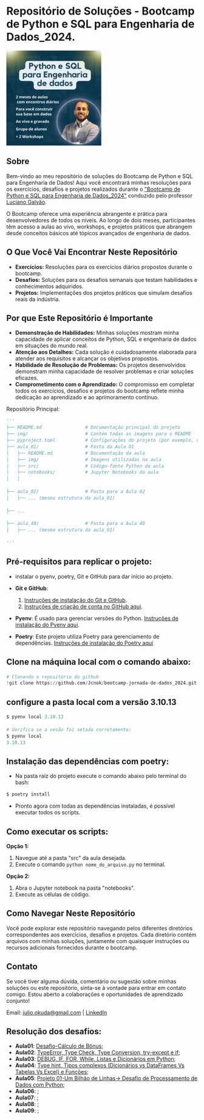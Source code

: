 # Repositório de Soluções - Bootcamp de Python e SQL para Engenharia de Dados_2024.



<img src="img\newphoto.png" align='center' alt="drawing" width="250" heigth="250"/>

## Sobre

Bem-vindo ao meu repositório de soluções do Bootcamp de Python e SQL para Engenharia de Dados! Aqui você encontrará minhas resoluções para os exercícios, desafios e projetos realizados durante o ["Bootcamp de Python e SQL para Engenharia de Dados_2024"](https://www.jornadadedados2024.com.br/) conduzido pelo professor [Luciano Galvão](https://www.linkedin.com/in/lucianovasconcelosf/).


O Bootcamp oferece uma experiência abrangente e prática para desenvolvedores de todos os níveis. Ao longo de dois meses, participantes têm acesso a aulas ao vivo, workshops, e projetos práticos que abrangem desde conceitos básicos até tópicos avançados de engenharia de dados.

## O Que Você Vai Encontrar Neste Repositório

- **Exercícios:** Resoluções para os exercícios diários propostos durante o bootcamp.
- **Desafios:** Soluções para os desafios semanais que testam habilidades e conhecimentos adquiridos.
- **Projetos:** Implementações dos projetos práticos que simulam desafios reais da indústria.

## Por que Este Repositório é Importante

- **Demonstração de Habilidades:** Minhas soluções mostram minha capacidade de aplicar conceitos de Python, SQL e engenharia de dados em situações do mundo real.
- **Atenção aos Detalhes:** Cada solução é cuidadosamente elaborada para atender aos requisitos e alcançar os objetivos propostos.
- **Habilidade de Resolução de Problemas:** Os projetos desenvolvidos demonstram minha capacidade de resolver problemas e criar soluções eficazes.
- **Comprometimento com o Aprendizado:** O compromisso em completar todos os exercícios, desafios e projetos do bootcamp reflete minha dedicação ao aprendizado e ao aprimoramento contínuo.

Repositório Principal:
```python
'''
├── README.md                # Documentação principal do projeto
├── img/                     # Contém todas as imagens para o README
├── pyproject.toml           # Configurações do projeto (por exemplo, dependências)
├── aula_01/                 # Pasta da Aula 01
│   ├── README.md            # Documentação da aula
│   ├── img/                 # Imagens utilizadas na aula
│   ├── src/                 # Código-fonte Python da aula
│   ├── notebooks/           # Jupyter Notebooks da aula
│   │  

├── aula_02/                 # Pasta para a Aula 02
│   ├── ... (mesma estrutura da aula_01)

├── ...

├── aula_40/                 # Pasta para a Aula 40
│   ├── ... (mesma estrutura da aula_01)

'''
```
## Pré-requisitos para replicar o projeto:
* instalar o pyenv, poetry, Git e GitHub para dar início ao projeto.
* **Git e GitHub**:
    1. [Instruções de instalação do Git e GitHub](https://github.com/git-guides/install-git).
    2. [Instruções de criação de conta no GitHub aqui](https://docs.github.com/pt/get-started/onboarding/getting-started-with-your-github-account).

* **Pyenv**: É usado para gerenciar versões do Python. [Instruções de instalação do Pyenv aqui](https://github.com/pyenv/pyenv#installation).

* **Poetry**: Este projeto utiliza Poetry para gerenciamento de dependências. [Instruções de instalação do Poetry aqui](https://python-poetry.org/docs/#installation)

## Clone na máquina local com o comando abaixo:
```python
# Clonando o repositório do github
!git clone https://github.com/Jcnok/bootcamp-jornada-de-dados_2024.git
```
## configure a pasta local com a versão 3.10.13
```python
$ pyenv local 3.10.13

# Verifica se a vesão foi setada corretamente:
$ pyenv local
3.10.13
```
## Instalação das dependências com poetry:
* Na pasta raiz do projeto execute o comando abaixo pelo terminal do bash:
```python
$ poetry install
```
* Pronto agora com todas as dependências instaladas, é possível executar todos os scripts.

## Como executar os scripts:
**Opção 1:**
1. Navegue até a pasta "src" da aula desejada.
2. Execute o comando `python nome_do_arquivo.py` no terminal.

**Opção 2:**
1. Abra o Jupyter notebook na pasta "notebooks".
2. Execute as células de código.

## Como Navegar Neste Repositório

Você pode explorar este repositório navegando pelos diferentes diretórios correspondentes aos exercícios, desafios e projetos. Cada diretório contém arquivos com minhas soluções, juntamente com quaisquer instruções ou recursos adicionais fornecidos durante o bootcamp.

## Contato

Se você tiver alguma dúvida, comentário ou sugestão sobre minhas soluções ou este repositório, sinta-se à vontade para entrar em contato comigo. Estou aberto a colaborações e oportunidades de aprendizado conjunto!

Email: julio.okuda@gmail.com |
[LinkedIn](https://www.linkedin.com/in/juliookuda/)


## Resolução dos desafios:

* **Aula01**: [Desafio-Cálculo de Bônus](https://github.com/Jcnok/bootcamp-jornada-de-dados_2024/tree/main/aula_01#c%C3%A1lculo-de-b%C3%B4nus-com-entrada-do-usu%C3%A1rio);
* **Aula02**: [TypeError, Type Check, Type Conversion, try-except e if](https://github.com/Jcnok/bootcamp-jornada-de-dados_2024/tree/main/aula_02#aula-02-typeerror-type-check-type-conversion-try-except-e-if);
* **Aula03**: [DEBUG, IF, FOR, While, Listas e Dicionários em Python](https://github.com/Jcnok/bootcamp-jornada-de-dados_2024/tree/main/aula_03#aula-03-debug-if-for-while-listas-e-dicion%C3%A1rios-em-python);
* **Aula04**: [Type hint, Tipos complexos (Dicionários vs DataFrames Vs Tabelas Vs Excel) e Funções](https://github.com/Jcnok/bootcamp-jornada-de-dados_2024/tree/main/aula_04#aula-04--type-hint-tipos-complexos-dicion%C3%A1rios-vs-dataframes-vs-tabelas-vs-excel-e-fun%C3%A7%C3%B5es);
* **Aula05**: [Projeto 01-Um Bilhão de Linhas-> Desafio de Processamento de Dados com Python](https://github.com/Jcnok/bootcamp-jornada-de-dados_2024/tree/main/aula_05#projeto-01---um-bilh%C3%A3o-de-linhas-desafio-de-processamento-de-dados-com-python);
* **Aula06**: []();
* **Aula07**: []();
* **Aula08**: []();
* **Aula09**: []();
